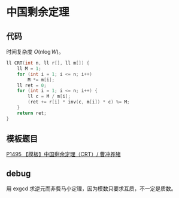 # 中国剩余定理

## 代码

时间复杂度 $O(n \log W)$。

```cpp
ll CRT(int n, ll r[], ll m[]) {
    ll M = 1;
    for (int i = 1; i <= n; i++)
        M *= m[i];
    ll ret = 0;
    for (int i = 1; i <= n; i++) {
        ll c = M / m[i];
        (ret += r[i] * inv(c, m[i]) * c) %= M;
    }
    return ret;
}
```

## 模板题目

[P1495 【模板】中国剩余定理（CRT）/ 曹冲养猪](https://www.luogu.com.cn/problem/P1495)

## debug

用 exgcd 求逆元而非费马小定理，因为模数只要求互质，不一定是质数。